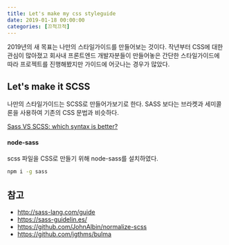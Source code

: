 ```yaml
---
title: Let's make my css styleguide
date: 2019-01-18 00:00:00
categories: [끄적끄적]
---
```


2019년의 새 목표는 나만의 스타일가이드를 만들어보는 것이다. 
작년부터 CSS에 대한 관심이 많아졌고 회사내 프론트엔드 개발자분들이 만들어놓은 간단한 스타일가이드에 따라 프로젝트를 진행해봤지만 가이드에 어긋나는 경우가 많았다.

## Let's make it SCSS
나만의 스타일가이드는 SCSS로 만들어가보기로 한다. SASS 보다는 브라켓과 세미콜론을 사용하여 기존의 CSS 문법과 비슷하다.

[Sass VS SCSS: which syntax is better?](http://thesassway.com/editorial/sass-vs-scss-which-syntax-is-better)

#### node-sass
scss 파일을 CSS로 만들기 위해 node-sass를 설치하였다.
```bash
npm i -g sass
```

#### 


## 참고

- http://sass-lang.com/guide
- https://sass-guidelin.es/
- https://github.com/JohnAlbin/normalize-scss
- https://github.com/jgthms/bulma